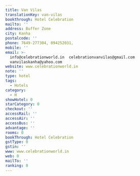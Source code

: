 ```yaml
---
title: Van Vilas
translationKey: van-vilas
bookthrough: Hotel Celebration
mailto: ''
address: Buffer Zone
city: Kanha
postalcode: ''
phone: 7649-277304, 094252031,
mobile: ''
email: >-
  info@celebrationworld.in  celebrationvanvilas@gmail.com 
  vanvilaskanha@yahoo.com
website: www.celebrationworld.in
note: ''
type: hotel
tags:
  - Hotels
category:
  - H
showHotel: 0
starCategory: 0
checkout: ''
accessRail: ''
accessAir: ''
accessBus: ''
advantage: ''
rooms: 0
bookThrough: Hotel Celebration
gstType: 0
gstin: ''
www: www.celebrationworld.in
web: 0
mailTo: ''
ranking: 0
---
```








